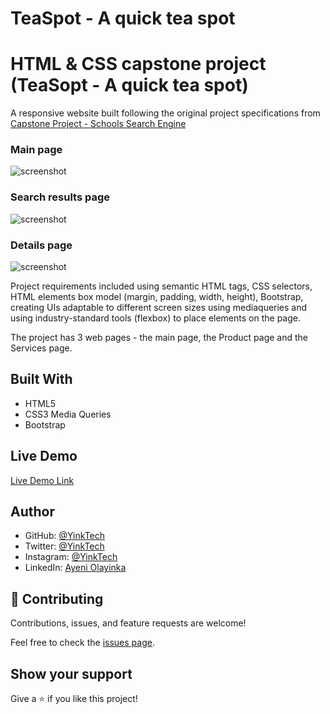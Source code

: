 # TeaSpot - A quick tea spot 
# HTML & CSS capstone project (TeaSopt - A quick tea spot)
A responsive website built following the original project specifications from [Capstone Project - Schools Search Engine](https://docs.google.com/document/d/1SW5rmE9Cl-8-Vm3qjBy8GMyMEd6kbl0RLatAM7iChzE/edit#heading=h.uzzkuipzhz6w)

### Main page
![screenshot]()

### Search results page
![screenshot]()

### Details page
![screenshot]()

Project requirements included using semantic HTML tags, CSS selectors, HTML elements box model (margin, padding, width, height), Bootstrap, creating UIs adaptable to different screen sizes using mediaqueries and using industry-standard tools (flexbox) to place elements on the page.

The project has 3 web pages - the main page, the Product page and the Services page.

## Built With

- HTML5
- CSS3 Media Queries
- Bootstrap

## Live Demo

[Live Demo Link](https://yinktech.github.io/tea_shop)


## Author

* GitHub: [@YinkTech](https://github.com/YinkTech)
* Twitter: [@YinkTech](https://twitter.com/yinktech)
* Instagram: [@YinkTech](https://twitter.com/layinka4dat)
* LinkedIn: [Ayeni Olayinka](https://www.linkedin.com/in/ayeni-olayinka-726181134/)

## 🤝 Contributing

Contributions, issues, and feature requests are welcome!

Feel free to check the [issues page]().

## Show your support

Give a ⭐️ if you like this project!

